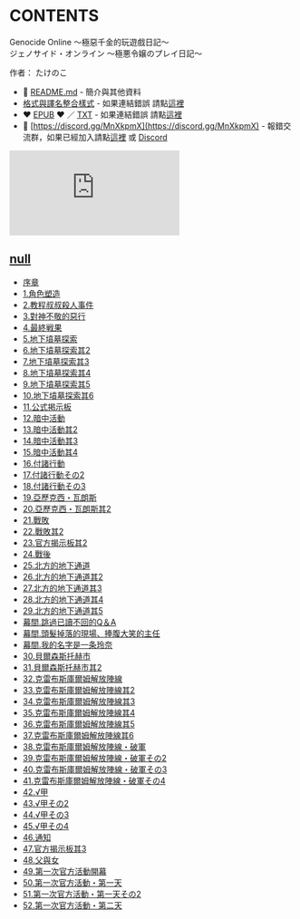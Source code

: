 # CONTENTS

Genocide Online ～極惡千金的玩遊戲日記～  
ジェノサイド・オンライン 〜極悪令嬢のプレイ日記〜  

作者： たけのこ  



- :closed_book: [README.md](README.md) - 簡介與其他資料
- [格式與譯名整合樣式](https://github.com/bluelovers/node-novel/blob/master/lib/locales/Genocide%20Online%20%EF%BD%9E%E6%A5%B5%E6%83%A1%E5%8D%83%E9%87%91%E7%9A%84%E7%8E%A9%E9%81%8A%E6%88%B2%E6%97%A5%E8%A8%98%EF%BD%9E.ts) - 如果連結錯誤 請點[這裡](https://github.com/bluelovers/node-novel/blob/master/lib/locales/)
-  :heart: [EPUB](https://gitlab.com/demonovel/epub-txt/blob/master/girl/Genocide%20Online%20%EF%BD%9E%E6%A5%B5%E6%83%A1%E5%8D%83%E9%87%91%E7%9A%84%E7%8E%A9%E9%81%8A%E6%88%B2%E6%97%A5%E8%A8%98%EF%BD%9E.epub) :heart:  ／ [TXT](https://gitlab.com/demonovel/epub-txt/blob/master/girl/out/Genocide%20Online%20%EF%BD%9E%E6%A5%B5%E6%83%A1%E5%8D%83.out.txt) - 如果連結錯誤 請點[這裡](https://gitlab.com/demonovel/epub-txt/blob/master/girl/)
- :mega: [https://discord.gg/MnXkpmX](https://discord.gg/MnXkpmX) - 報錯交流群，如果已經加入請點[這裡](https://discordapp.com/channels/467794087769014273/467794088285175809) 或 [Discord](https://discordapp.com/channels/@me)


![導航目錄](https://chart.apis.google.com/chart?cht=qr&chs=150x150&chl=https://gitlab.com/novel-group/txt-source/blob/master/girl/Genocide%20Online%20～極惡千金的玩遊戲日記～/導航目錄.md "導航目錄")




## [null](00000_null)

- [序章](00000_null/00010_%E5%BA%8F%E7%AB%A0.txt)
- [1.角色塑造](00000_null/00020_1.%E8%A7%92%E8%89%B2%E5%A1%91%E9%80%A0.txt)
- [2.教程叔叔殺人事件](00000_null/00030_2.%E6%95%99%E7%A8%8B%E5%8F%94%E5%8F%94%E6%AE%BA%E4%BA%BA%E4%BA%8B%E4%BB%B6.txt)
- [3.對神不敬的惡行](00000_null/00040_3.%E5%B0%8D%E7%A5%9E%E4%B8%8D%E6%95%AC%E7%9A%84%E6%83%A1%E8%A1%8C.txt)
- [4.最終戦果](00000_null/00050_4.%E6%9C%80%E7%B5%82%E6%88%A6%E6%9E%9C.txt)
- [5.地下墳墓探索](00000_null/00060_5.%E5%9C%B0%E4%B8%8B%E5%A2%B3%E5%A2%93%E6%8E%A2%E7%B4%A2.txt)
- [6.地下墳墓探索其2](00000_null/00070_6.%E5%9C%B0%E4%B8%8B%E5%A2%B3%E5%A2%93%E6%8E%A2%E7%B4%A2%E5%85%B62.txt)
- [7.地下墳墓探索其3](00000_null/00080_7.%E5%9C%B0%E4%B8%8B%E5%A2%B3%E5%A2%93%E6%8E%A2%E7%B4%A2%E5%85%B63.txt)
- [8.地下墳墓探索其4](00000_null/00090_8.%E5%9C%B0%E4%B8%8B%E5%A2%B3%E5%A2%93%E6%8E%A2%E7%B4%A2%E5%85%B64.txt)
- [9.地下墳墓探索其5](00000_null/00100_9.%E5%9C%B0%E4%B8%8B%E5%A2%B3%E5%A2%93%E6%8E%A2%E7%B4%A2%E5%85%B65.txt)
- [10.地下墳墓探索其6](00000_null/00110_10.%E5%9C%B0%E4%B8%8B%E5%A2%B3%E5%A2%93%E6%8E%A2%E7%B4%A2%E5%85%B66.txt)
- [11.公式掲示板](00000_null/00120_11.%E5%85%AC%E5%BC%8F%E6%8E%B2%E7%A4%BA%E6%9D%BF.txt)
- [12.暗中活動](00000_null/00130_12.%E6%9A%97%E4%B8%AD%E6%B4%BB%E5%8B%95.txt)
- [13.暗中活動其2](00000_null/00140_13.%E6%9A%97%E4%B8%AD%E6%B4%BB%E5%8B%95%E5%85%B62.txt)
- [14.暗中活動其3](00000_null/00150_14.%E6%9A%97%E4%B8%AD%E6%B4%BB%E5%8B%95%E5%85%B63.txt)
- [15.暗中活動其4](00000_null/00160_15.%E6%9A%97%E4%B8%AD%E6%B4%BB%E5%8B%95%E5%85%B64.txt)
- [16.付諸行動](00000_null/00170_16.%E4%BB%98%E8%AB%B8%E8%A1%8C%E5%8B%95.txt)
- [17.付諸行動その2](00000_null/00180_17.%E4%BB%98%E8%AB%B8%E8%A1%8C%E5%8B%95%E3%81%9D%E3%81%AE2.txt)
- [18.付諸行動その3](00000_null/00190_18.%E4%BB%98%E8%AB%B8%E8%A1%8C%E5%8B%95%E3%81%9D%E3%81%AE3.txt)
- [19.亞歷克西・瓦朗斯](00000_null/00200_19.%E4%BA%9E%E6%AD%B7%E5%85%8B%E8%A5%BF%E3%83%BB%E7%93%A6%E6%9C%97%E6%96%AF.txt)
- [20.亞歷克西・瓦朗斯其2](00000_null/00210_20.%E4%BA%9E%E6%AD%B7%E5%85%8B%E8%A5%BF%E3%83%BB%E7%93%A6%E6%9C%97%E6%96%AF%E5%85%B62.txt)
- [21.戰敗](00000_null/00220_21.%E6%88%B0%E6%95%97.txt)
- [22.戰敗其2](00000_null/00230_22.%E6%88%B0%E6%95%97%E5%85%B62.txt)
- [23.官方揭示板其2](00000_null/00240_23.%E5%AE%98%E6%96%B9%E6%8F%AD%E7%A4%BA%E6%9D%BF%E5%85%B62.txt)
- [24.戰後](00000_null/00250_24.%E6%88%B0%E5%BE%8C.txt)
- [25.北方的地下通道](00000_null/00260_25.%E5%8C%97%E6%96%B9%E7%9A%84%E5%9C%B0%E4%B8%8B%E9%80%9A%E9%81%93.txt)
- [26.北方的地下通道其2](00000_null/00270_26.%E5%8C%97%E6%96%B9%E7%9A%84%E5%9C%B0%E4%B8%8B%E9%80%9A%E9%81%93%E5%85%B62.txt)
- [27.北方的地下通道其3](00000_null/00280_27.%E5%8C%97%E6%96%B9%E7%9A%84%E5%9C%B0%E4%B8%8B%E9%80%9A%E9%81%93%E5%85%B63.txt)
- [28.北方的地下通道其4](00000_null/00290_28.%E5%8C%97%E6%96%B9%E7%9A%84%E5%9C%B0%E4%B8%8B%E9%80%9A%E9%81%93%E5%85%B64.txt)
- [29.北方的地下通道其5](00000_null/00300_29.%E5%8C%97%E6%96%B9%E7%9A%84%E5%9C%B0%E4%B8%8B%E9%80%9A%E9%81%93%E5%85%B65.txt)
- [幕間.跳過已讀不回的Q＆A](00000_null/00310_%E5%B9%95%E9%96%93.%E8%B7%B3%E9%81%8E%E5%B7%B2%E8%AE%80%E4%B8%8D%E5%9B%9E%E7%9A%84Q%EF%BC%86A.txt)
- [幕間.頭髮掉落的現場、捧腹大笑的主任](00000_null/00320_%E5%B9%95%E9%96%93.%E9%A0%AD%E9%AB%AE%E6%8E%89%E8%90%BD%E7%9A%84%E7%8F%BE%E5%A0%B4%E3%80%81%E6%8D%A7%E8%85%B9%E5%A4%A7%E7%AC%91%E7%9A%84%E4%B8%BB%E4%BB%BB.txt)
- [幕間.我的名字是一条玲奈](00000_null/00330_%E5%B9%95%E9%96%93.%E6%88%91%E7%9A%84%E5%90%8D%E5%AD%97%E6%98%AF%E4%B8%80%E6%9D%A1%E7%8E%B2%E5%A5%88.txt)
- [30.貝爾森斯托赫市](00000_null/00340_30.%E8%B2%9D%E7%88%BE%E6%A3%AE%E6%96%AF%E6%89%98%E8%B5%AB%E5%B8%82.txt)
- [31.貝爾森斯托赫市其2](00000_null/00350_31.%E8%B2%9D%E7%88%BE%E6%A3%AE%E6%96%AF%E6%89%98%E8%B5%AB%E5%B8%82%E5%85%B62.txt)
- [32.克雷布斯庫爾姆解放陣線](00000_null/00360_32.%E5%85%8B%E9%9B%B7%E5%B8%83%E6%96%AF%E5%BA%AB%E7%88%BE%E5%A7%86%E8%A7%A3%E6%94%BE%E9%99%A3%E7%B7%9A.txt)
- [33.克雷布斯庫爾姆解放陣線其2](00000_null/00370_33.%E5%85%8B%E9%9B%B7%E5%B8%83%E6%96%AF%E5%BA%AB%E7%88%BE%E5%A7%86%E8%A7%A3%E6%94%BE%E9%99%A3%E7%B7%9A%E5%85%B62.txt)
- [34.克雷布斯庫爾姆解放陣線其3](00000_null/00380_34.%E5%85%8B%E9%9B%B7%E5%B8%83%E6%96%AF%E5%BA%AB%E7%88%BE%E5%A7%86%E8%A7%A3%E6%94%BE%E9%99%A3%E7%B7%9A%E5%85%B63.txt)
- [35.克雷布斯庫爾姆解放陣線其4](00000_null/00390_35.%E5%85%8B%E9%9B%B7%E5%B8%83%E6%96%AF%E5%BA%AB%E7%88%BE%E5%A7%86%E8%A7%A3%E6%94%BE%E9%99%A3%E7%B7%9A%E5%85%B64.txt)
- [36.克雷布斯庫爾姆解放陣線其5](00000_null/00400_36.%E5%85%8B%E9%9B%B7%E5%B8%83%E6%96%AF%E5%BA%AB%E7%88%BE%E5%A7%86%E8%A7%A3%E6%94%BE%E9%99%A3%E7%B7%9A%E5%85%B65.txt)
- [37.克雷布斯庫爾姆解放陣線其6](00000_null/00410_37.%E5%85%8B%E9%9B%B7%E5%B8%83%E6%96%AF%E5%BA%AB%E7%88%BE%E5%A7%86%E8%A7%A3%E6%94%BE%E9%99%A3%E7%B7%9A%E5%85%B66.txt)
- [38.克雷布斯庫爾姆解放陣線・破軍](00000_null/00420_38.%E5%85%8B%E9%9B%B7%E5%B8%83%E6%96%AF%E5%BA%AB%E7%88%BE%E5%A7%86%E8%A7%A3%E6%94%BE%E9%99%A3%E7%B7%9A%E3%83%BB%E7%A0%B4%E8%BB%8D.txt)
- [39.克雷布斯庫爾姆解放陣線・破軍その2](00000_null/00430_39.%E5%85%8B%E9%9B%B7%E5%B8%83%E6%96%AF%E5%BA%AB%E7%88%BE%E5%A7%86%E8%A7%A3%E6%94%BE%E9%99%A3%E7%B7%9A%E3%83%BB%E7%A0%B4%E8%BB%8D%E3%81%9D%E3%81%AE2.txt)
- [40.克雷布斯庫爾姆解放陣線・破軍その3](00000_null/00440_40.%E5%85%8B%E9%9B%B7%E5%B8%83%E6%96%AF%E5%BA%AB%E7%88%BE%E5%A7%86%E8%A7%A3%E6%94%BE%E9%99%A3%E7%B7%9A%E3%83%BB%E7%A0%B4%E8%BB%8D%E3%81%9D%E3%81%AE3.txt)
- [41.克雷布斯庫爾姆解放陣線・破軍その4](00000_null/00450_41.%E5%85%8B%E9%9B%B7%E5%B8%83%E6%96%AF%E5%BA%AB%E7%88%BE%E5%A7%86%E8%A7%A3%E6%94%BE%E9%99%A3%E7%B7%9A%E3%83%BB%E7%A0%B4%E8%BB%8D%E3%81%9D%E3%81%AE4.txt)
- [42.√甲](00000_null/00460_42.%E2%88%9A%E7%94%B2.txt)
- [43.√甲その2](00000_null/00470_43.%E2%88%9A%E7%94%B2%E3%81%9D%E3%81%AE2.txt)
- [44.√甲その3](00000_null/00480_44.%E2%88%9A%E7%94%B2%E3%81%9D%E3%81%AE3.txt)
- [45.√甲その4](00000_null/00490_45.%E2%88%9A%E7%94%B2%E3%81%9D%E3%81%AE4.txt)
- [46.通知](00000_null/00500_46.%E9%80%9A%E7%9F%A5.txt)
- [47.官方揭示板其3](00000_null/00510_47.%E5%AE%98%E6%96%B9%E6%8F%AD%E7%A4%BA%E6%9D%BF%E5%85%B63.txt)
- [48.父與女](00000_null/00520_48.%E7%88%B6%E8%88%87%E5%A5%B3.txt)
- [49.第一次官方活動開幕](00000_null/00530_49.%E7%AC%AC%E4%B8%80%E6%AC%A1%E5%AE%98%E6%96%B9%E6%B4%BB%E5%8B%95%E9%96%8B%E5%B9%95.txt)
- [50.第一次官方活動・第一天](00000_null/00540_50.%E7%AC%AC%E4%B8%80%E6%AC%A1%E5%AE%98%E6%96%B9%E6%B4%BB%E5%8B%95%E3%83%BB%E7%AC%AC%E4%B8%80%E5%A4%A9.txt)
- [51.第一次官方活動・第一天その2](00000_null/00550_51.%E7%AC%AC%E4%B8%80%E6%AC%A1%E5%AE%98%E6%96%B9%E6%B4%BB%E5%8B%95%E3%83%BB%E7%AC%AC%E4%B8%80%E5%A4%A9%E3%81%9D%E3%81%AE2.txt)
- [52.第一次官方活動・第二天](00000_null/00560_52.%E7%AC%AC%E4%B8%80%E6%AC%A1%E5%AE%98%E6%96%B9%E6%B4%BB%E5%8B%95%E3%83%BB%E7%AC%AC%E4%BA%8C%E5%A4%A9.txt)

